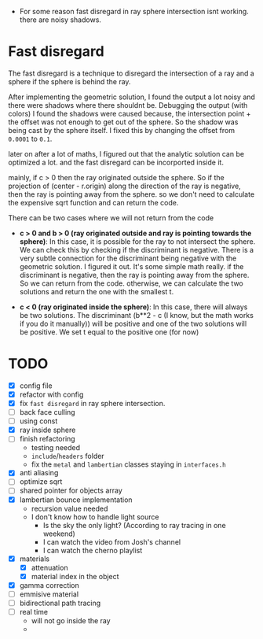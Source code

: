 - For some reason fast disregard in ray sphere intersection isnt working. there are noisy shadows.

# Fast disregard
The fast disregard is a technique to disregard the intersection of a ray and a sphere if the sphere is behind the ray.

After implementing the geometric solution, I found the output a lot noisy and there were shadows where there shouldnt be. Debugging the output (with colors) I found the shadows were caused because, the intersection point + the offset was
not enough to get out of the sphere. So the shadow was being cast by the sphere itself. I fixed this by changing the offset from `0.0001` to `0.1`. 

later on after a lot of maths, I figured out that the analytic solution can be optimized a lot. 
and the fast disregard can be incorported inside it. 

mainly, if c > 0 then the ray originated outside the sphere.
So if the projection of (center - r.origin) along the direction of the ray is negative, 
then the ray is pointing away from the sphere. 
so we don't need to calculate the expensive sqrt function and can return the code.

There can be two cases where we will not return from the code
- **c > 0 and  b > 0 (ray originated outside and ray is pointing towards the sphere)**: In this case, it is possible for the ray to not intersect the sphere. We can check this by checking if the discriminant is negative. There is a very subtle connection for the discriminant being negative with the geometric solution. I figured it out. It's some simple math really.
if the discriminant is negative, then the ray is pointing away from the sphere. So we can return from the code.
otherwise, we can calculate the two solutions and return the one with the smallest t.

- **c < 0 (ray originated inside the sphere)**: In this case, there will always be two solutions. 
The discriminant (b**2 - c (I know, but the math works if you do it manually)) will be positive and one of the two
solutions will be positive. We set t equal to the positive one (for now)

<!-- ## results
I ran the capturing code 4 times and took the average time.
### a lot of spheres in front of the viewport
| without fast disregard | with fast disregard |
|------------------------|---------------------|
| 4937.75 ms (avg)       | 5119.25 ms (avg)    |
### a lot of spheres behind the viewport
| without fast disregard | with fast disregard |
|------------------------|---------------------|
| 4069.25 ms (avg)       | 8893.75 ms (avg)    | -->


# TODO
- [x] config file
- [x] refactor with config
- [x] fix `fast disregard` in ray sphere intersection.
- [ ] back face culling 
- [ ] using const
- [x] ray inside sphere
- [ ] finish refactoring
    - testing needed
    - `include`/`headers` folder
    - fix the `metal` and `lambertian` classes staying in `interfaces.h`
- [x] anti aliasing
- [ ] optimize sqrt
- [ ] shared pointer for objects array
- [x] lambertian bounce implementation
    - recursion value needed
    - I don't know how to handle light source
        - Is the sky the only light? (According to ray tracing in one weekend)
        - I can watch the video from Josh's channel
        - I can watch the cherno playlist
- [x] materials
    - [x] attenuation
    - [x] material index in the object
- [x] gamma correction
- [ ] emmisive material
- [ ] bidirectional path tracing
- [ ] real time
    - will not go inside the ray
    - 